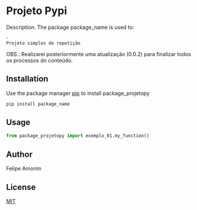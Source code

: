 # Projeto Pypi

Description. 
The package package_name is used to:

	- 
	Projeto simples de repetição



OBS.: Realizarei posteriormente uma atualização (0.0.2) para finalizar todos os processos do conteúdo.

## Installation

Use the package manager [pip](https://pip.pypa.io/en/stable/) to install package_projetopy

```bash
pip install package_name
```

## Usage

```python
from package_projetopy import exemplo_01.my_function()
```

## Author
Felipe Amorim

## License
[MIT](https://choosealicense.com/licenses/mit/)